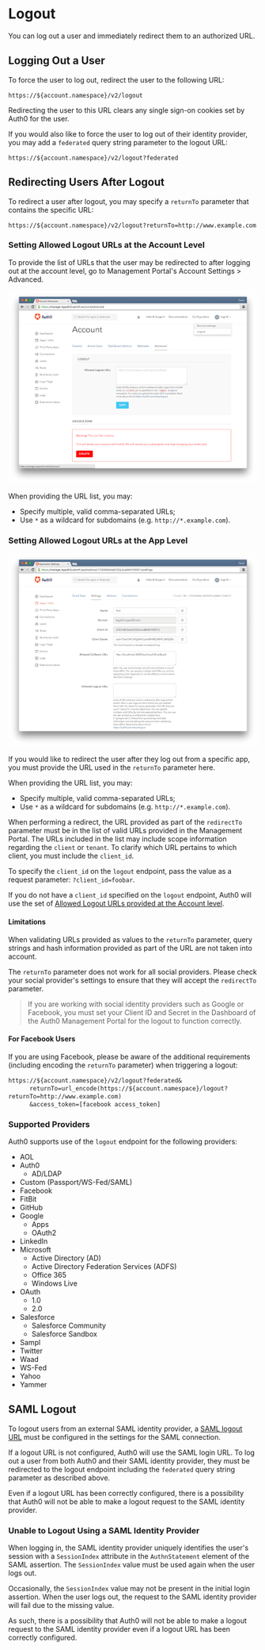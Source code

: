 # Logout

You can log out a user and immediately redirect them to an authorized URL.

## Logging Out a User

To force the user to log out, redirect the user to the following URL:

```text
https://${account.namespace}/v2/logout
```
Redirecting the user to this URL clears any single sign-on cookies set by Auth0 for the user.

If you would also like to force the user to log out of their identity provider, you may add a `federated` query string parameter to the logout URL:

```text
https://${account.namespace}/v2/logout?federated
```

## Redirecting Users After Logout

To redirect a user after logout, you may specify a `returnTo` parameter that contains the specific URL:

```text
https://${account.namespace}/v2/logout?returnTo=http://www.example.com
```

### Setting Allowed Logout URLs at the Account Level

To provide the list of URLs that the user may be redirected to after logging out at the account level, go to Management Portal's Account Settings > Advanced.

![](/media/articles/logout/account-level-logout.png)

When providing the URL list, you may:

- Specify multiple, valid comma-separated URLs;
- Use `*` as a wildcard for subdomains (e.g. `http://*.example.com`).

### Setting Allowed Logout URLs at the App Level

![](/media/articles/logout/app-level-logout.png)

If you would like to redirect the user after they log out from a specific app, you must provide the URL used in the `returnTo` parameter here.

When providing the URL list, you may:

- Specify multiple, valid comma-separated URLs;
- Use `*` as a wildcard for subdomains (e.g. `http://*.example.com`).

When performing a redirect, the URL provided as part of the `redirectTo` parameter must be in the list of valid URLs provided in the Management Portal. The URLs included in the list may include scope information regarding the `client` or `tenant`. To clarify which URL pertains to which client, you must include the `client_id`.

To specify the `client_id` on the `logout` endpoint, pass the value as a request parameter: `?client_id=foobar`.

If you do not have a `client_id` specified on the `logout` endpoint, Auth0 will use the set of [Allowed Logout URLs provided at the Account level](#Setting-Allowed-Logout-URLs-at-the-App-Level).

#### Limitations

When validating URLs provided as values to the `returnTo` parameter, query strings and hash information provided as part of the URL are not taken into account.

The `returnTo` parameter does not work for all social providers. Please check your social provider's settings to ensure that they will accept the `redirectTo` parameter.

> If you are working with social identity providers such as Google or Facebook, you must set your Client ID and Secret in the Dashboard of the Auth0 Management Portal for the logout to function correctly.

#### For Facebook Users
If you are using Facebook, please be aware of the additional requirements (including encoding the `returnTo` parameter) when triggering a logout:

```text
https://${account.namespace}/v2/logout?federated&
      returnTo=url_encode(https://${account.namespace}/logout?returnTo=http://www.example.com)
      &access_token=[facebook access_token]
```

### Supported Providers

Auth0 supports use of the `logout` endpoint for the following providers:

- AOL
- Auth0
    - AD/LDAP
- Custom (Passport/WS-Fed/SAML)
- Facebook
- FitBit
- GitHub
- Google
    - Apps
    - OAuth2
- LinkedIn
- Microsoft
    - Active Directory (AD)
    - Active Directory Federation Services (ADFS)
    - Office 365
    - Windows Live
- OAuth
    - 1.0
    - 2.0
- Salesforce
    - Salesforce Community
    - Salesforce Sandbox
- Sampl
- Twitter
- Waad
- WS-Fed
- Yahoo
- Yammer

## SAML Logout

To logout users from an external SAML identity provider, a [SAML logout URL](https://auth0.com/docs/saml-sp-generic#1-obtain-information-from-idp) must be configured in the settings for the SAML connection.

If a logout URL is not configured, Auth0 will use the SAML login URL.
To log out a user from both Auth0 and their SAML identity provider, they must be redirected to the logout endpoint including the `federated` query string parameter as described above.

Even if a logout URL has been correctly configured, there is a possibility that Auth0 will not be able to make a logout request to the SAML identity provider.

### Unable to Logout Using a SAML Identity Provider

When logging in, the SAML identity provider uniquely identifies the user's session with a `SessionIndex` attribute in the `AuthnStatement` element of the SAML assertion. The `SessionIndex` value must be used again when the user logs out.

Occasionally, the `SessionIndex` value may not be present in the initial login assertion. When the user logs out, the request to the SAML identity provider will fail due to the missing value.

As such, there is a possibility that Auth0 will not be able to make a logout request to the SAML identity provider even if a logout URL has been correctly configured.
